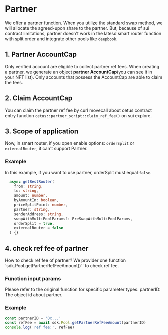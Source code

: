 
# Partner
We offer a partner function. When you utilize the standard swap method, we will allocate the agreed-upon share to the partner. But, because of sui contract limitations, partner doesn't work in the latesd smart router function with split order and integrate other pools like `deepbook`. 

## 1. Partner AccountCap
Only verified account are eligible to collect partner ref fees. When creating a partner, we generate an object **partner AccountCap**(you can see it in your NFT list). Only accounts that possess the AccountCap are able to claim the fees.

## 2. Claim AccountCap
You can claim the partner ref fee by curl movecall about cetus contract entry function `cetus::partner_script::claim_ref_fee()` on sui explore.

## 3. Scope of application
Now, in smart router, if you open enable options: `orderSplit` or `externalRouter`, it can't support Partner.

### Example
In this example, if you want to use partner, orderSplit must equal `false`.

```ts
  async getBestRouter(
    from: string,
    to: string,
    amount: number,
    byAmountIn: boolean,
    priceSplitPoint: number,
    partner: string,
    senderAddress: string,
    swapWithMultiPoolParams?: PreSwapWithMultiPoolParams,
    orderSplit = true,
    externalRouter = false
  ) {}
```

## 4. check ref fee of partner
How to check ref fee of partner?
We provider one function `sdk.Pool.getPartnerRefFeeAmount()`` to check ref fee.
### Function input params
Please refer to the original function for specific parameter types.
partnerID: The object id about partner.
### Example
```ts
const partnerID = '0x...'
const refFee = await sdk.Pool.getPartnerRefFeeAmount(partnerID)
console.log('ref fee:', refFee)
```